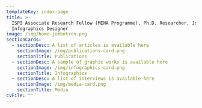 ```yaml
---
templateKey: index-page
title: >-
  ISPI Associate Research Fellow (MENA Programme), Ph.D. Researcher, Journalist,
  Infographics Designer
image: /img/home-jumbotron.png
sectionCards:
  - sectionDesc: A list of articles is available here
    sectionImage: /img/publications-card.png
    sectionTitle: Publications
  - sectionDesc: A sample of graphic works is available here
    sectionImage: /img/infographics-card.png
    sectionTitle: Infographics
  - sectionDesc: A list of interviews is available here
    sectionImage: /img/media-card.png
    sectionTitle: Media
cvFile: ""
---
```



